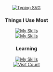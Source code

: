 <div align="center">
  <a href="https://git.io/typing-svg">
    <img src="https://readme-typing-svg.herokuapp.com?font=jetBrains+Mono&duration=2500&pause=600&center=true&random=false&width=435&lines=It's+Muhammad+MaHi;A+Front-End-Focused++;Full-Stack+Developer" alt="Typing SVG" />
  </a>
</div>

<div align="center">

  <!--- Rest of your badges or content --->

  
  <h3>Things I Use Most</h3>

  <!--- Skillicons for skills --->
  <a href="https://skillicons.dev/icons?i=js,ts,react,next,nodejs,express,mongodb,redis">
    <img src="https://skillicons.dev/icons?i=js,ts,react,next,nodejs,express,mongodb,redis" alt="My Skills" />
  </a> 
  <br/>
  <a href="https://skillicons.dev/icons?i=sass,styledcomponents,tailwind,materialui,docker,bash,figma">
    <img src="https://skillicons.dev/icons?i=sass,styledcomponents,tailwind,materialui,docker,bash,figma" alt="My Skills" />
  </a>

  <h3>Learning</h3>
  <a href="https://skillicons.dev/icons?i=python,postgres">
    <img src="https://skillicons.dev/icons?i=python,postgres" alt="My Skills" />
  </a>
</div>

<div align="center">
  <!--- Visit Counter --->
  <a href="https://visitcount.itsvg.in">
    <img src="https://visitcount.itsvg.in/api?id=Shefain&icon=9&color=1" alt="Visit Count" />
  </a>
</div>
